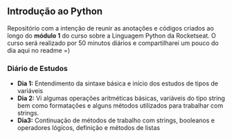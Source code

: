 ## Introdução ao Python

Repositório com a intenção de reunir as anotações e códigos criados ao longo do **módulo 1** do curso sobre a Linguagem Python da Rocketseat.
O curso será realizado por 50 minutos diários e compartilharei um pouco do dia aqui no readme =)

### Diário de Estudos
* **Dia 1:** Entendimento da sintaxe básica e início dos estudos de tipos de variáveis
* **Dia 2:** Vi algumas operações aritméticas básicas, variáveis do tipo string bem como formatações e alguns métodos utilizados para trabalhar com strings.
* **Dia3:** Continuação de métodos de trabalho com strings, booleanos e operadores lógicos, definição e métodos de listas